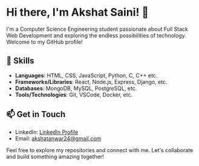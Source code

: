 # Hi there, I'm Akshat Saini! 👋

I'm a Computer Science Engineering student passionate about Full Stack Web Development and exploring the endless possibilities of technology. Welcome to my GitHub profile! <!--Here you'll find a collection of projects that reflect my journey in software development and showcase my skills and interests.-->

<!--## 🔭 Current Projects

- **Project Name 1**: Brief description or purpose of the project.
- **Project Name 2**: Brief description or purpose of the project.
- **Project Name 3**: Brief description or purpose of the project.-->

## 🌱 Skills

- **Languages**: HTML, CSS, JavaScript, Python, C, C++ etc.
- **Frameworks/Libraries**: React, Node.js, Express, Django, etc.
- **Databases**: MongoDB, MySQL, PostgreSQL, etc.
- **Tools/Technologies**: Git, VSCode, Docker, etc.

## 📫 Get in Touch

- LinkedIn: [LinkedIn Profile](https://www.linkedin.com/in/bytevortex/)
- Email: akshatanwar24@gmail.com

Feel free to explore my repositories and connect with me. Let's collaborate and build something amazing together!

<!--
**Byte-Vortex/Byte-Vortex** is a ✨ _special_ ✨ repository because its `README.md` (this file) appears on your GitHub profile.

Here are some ideas to get you started:

- 🔭 I’m currently working on ...
- 🌱 I’m currently learning ...
- 👯 I’m looking to collaborate on ...
- 🤔 I’m looking for help with ...
- 💬 Ask me about ...
- 📫 How to reach me: ...
- 😄 Pronouns: ...
- ⚡ Fun fact: ...
-->
